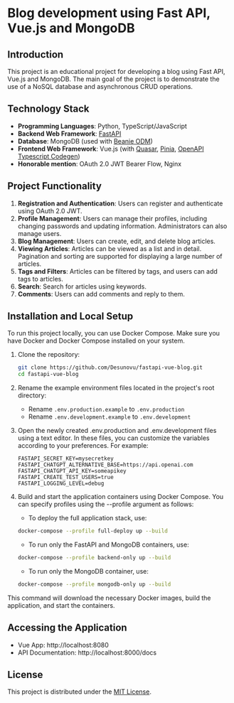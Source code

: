 # Blog development using Fast API, Vue.js and MongoDB

## Introduction

This project is an educational project for developing a blog using Fast API, Vue.js and MongoDB. The main goal of the project is to demonstrate the use of a NoSQL database and asynchronous CRUD operations.

## Technology Stack

- **Programming Languages**: Python, TypeScript/JavaScript
- **Backend Web Framework**: [FastAPI](https://fastapi.tiangolo.com/)
- **Database**: MongoDB (used with  [Beanie ODM](https://beanie-odm.dev/))
- **Frontend Web Framework**: Vue.js (with [Quasar](https://quasar.dev/), [Pinia](https://pinia.vuejs.org/), [OpenAPI Typescript Codegen](https://github.com/ferdikoomen/openapi-typescript-codegen))
- **Honorable mention**:  OAuth 2.0 JWT Bearer Flow, Nginx

## Project Functionality
1. **Registration and Authentication**: Users can register and authenticate using OAuth 2.0 JWT.
2. **Profile Management**: Users can manage their profiles, including changing passwords and updating information. Administrators can also manage users.
3. **Blog Management**: Users can create, edit, and delete blog articles.
4. **Viewing Articles**: Articles can be viewed as a list and in detail. Pagination and sorting are supported for displaying a large number of articles.
5. **Tags and Filters**: Articles can be filtered by tags, and users can add tags to articles.
6. **Search**: Search for articles using keywords.
7. **Comments**: Users can add comments and reply to them.


## Installation and Local Setup
To run this project locally, you can use Docker Compose. Make sure you have Docker and Docker Compose installed on your system.

1. Clone the repository:

   ```bash
   git clone https://github.com/Desunovu/fastapi-vue-blog.git
   cd fastapi-vue-blog
   ```
   

2. Rename the example environment files located in the project's root directory:
   - Rename `.env.production.example` to `.env.production`
   - Rename `.env.development.example` to `.env.development`


3. Open the newly created .env.production and .env.development files using a text editor. In these files, you can customize the variables according to your preferences. For example:

   ```dotenv
   FASTAPI_SECRET_KEY=mysecretkey
   FASTAPI_CHATGPT_ALTERNATIVE_BASE=https://api.openai.com
   FASTAPI_CHATGPT_API_KEY=someapikey
   FASTAPI_CREATE_TEST_USERS=true
   FASTAPI_LOGGING_LEVEL=debug
   ```


4. Build and start the application containers using Docker Compose. You can specify profiles using the --profile argument as follows:
   - To deploy the full application stack, use:
   ```bash
   docker-compose --profile full-deploy up --build
   ```
   - To run only the FastAPI and MongoDB containers, use:
   ```bash
   docker-compose --profile backend-only up --build
   ```
   - To run only the MongoDB container, use:
   ```bash
   docker-compose --profile mongodb-only up --build
   ```

This command will download the necessary Docker images, build the application, and start the containers.

## Accessing the Application
- Vue App: http://localhost:8080
- API Documentation: http://localhost:8000/docs

## License

This project is distributed under the [MIT License](LICENSE).
